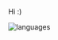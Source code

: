 Hi :)

![languages](https://github-readme-stats.vercel.app/api/top-langs/?username=jaskerx&show_icons=true&title_color=efefef&icon_color=79ff97&text_color=bfbfbf&bg_color=050505&layout=compact)
